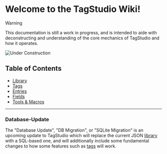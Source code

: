 # Welcome to the TagStudio Wiki!

> [!WARNING]
> This documentation is still a work in progress, and is intended to aide with deconstructing and understanding of the core mechanics of TagStudio and how it operates.

![Under Construction](https://i0.wp.com/www.bapl.org/wp-content/uploads/2019/02/old-under-construction-gif.gif)

## Table of Contents

- [Library](/doc/Library.md)
- [Tags](/doc/Tag.md)
- [Entries](/doc/Entry.md)
- [Fields](/doc/Field.md)
- [Tools & Macros](/doc/Macro.md)

---

### Database-Update
The "Database Update", "DB Migration", or "SQLite Migration" is an upcoming update to TagStudio which will replace the current JSON [library](/doc/Library.md) with a SQL-based one, and will additionally include some fundamental changes to how some features such as [tags](/doc/Tag.md) will work.
